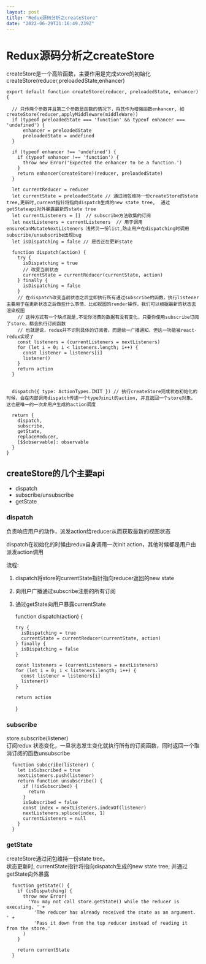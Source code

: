 ```yaml
---
layout: post
title: "Redux源码分析之createStore"
date: "2022-06-29T21:16:49.239Z"
---
```

Redux源码分析之createStore
=====================

createStore是一个高阶函数，主要作用是完成store的初始化  
createStore(reducer,preloadedState,enhancer)

    export default function createStore(reducer, preloadedState, enhancer) {
    
      // 只传两个参数并且第二个参数是函数的情况下，将其作为增强函数enhancer, 如createStore(reducer,applyMiddleware(middleWare))
      if (typeof preloadedState === 'function' && typeof enhancer === 'undefined') {
          enhancer = preloadedState
          preloadedState = undefined
      }
    
      if (typeof enhancer !== 'undefined') {
        if (typeof enhancer !== 'function') {
          throw new Error('Expected the enhancer to be a function.')
        }
        return enhancer(createStore)(reducer, preloadedState)
      }
    
      let currentReducer = reducer
      let currentState = preloadedState // 通过闭包维持一份createStore的state tree,更新时,current指针将指向dispatch生成的new state tree,  通过getStateapi对外暴露最新的state tree
      let currentListeners = []  // subscribe方法收集的订阅
      let nextListeners = currentListeners  // 用于调用ensureCanMutateNextListeners 浅拷贝一份list,防止用户在dispatching时调用subscribe/unsubscribe出现bug
      let isDispatching = false // 是否正在更新state
     
      function dispatch(action) {
        try {
          isDispatching = true
          // 改变当前状态
          currentState = currentReducer(currentState, action)
        } finally {
          isDispatching = false
        }
        // 在dispatch改变当前状态之后立即执行所有通过subscribe的函数，执行listener主要用于在更新状态之后做些什么事情，比如视图的render操作，我们可以根据最新的状态去渲染视图
        // 这种方式有一个缺点就是,不论你消费的数据有没有变化，只要你使用subscribe订阅了store，都会执行订阅函数
        // 也就是说，redux并不识别具体的订阅者，而是统一广播通知，但这一功能被react-redux实现了
        const listeners = (currentListeners = nextListeners)
        for (let i = 0; i < listeners.length; i++) {
          const listener = listeners[i]
          listener()
        }
        return action
      }
      
    
      dispatch({ type: ActionTypes.INIT }) // 执行createStore完成状态初始化的时候，会在内部调用dispatch传递一个type为init的action, 并且返回一个store对象， 这也是唯一的一次非用户生成的action调度
      
      return {
        dispatch,
        subscribe,
        getState,
        replaceReducer,
        [$$observable]: observable
      }
    }
    

createStore的几个主要api
-------------------

*   dispatch
*   subscribe/unsubscribe
*   getState

### dispatch

负责响应用户的动作，派发action给reducer从而获取最新的视图状态

dispatch在初始化的时候由redux自身调用一次init action，其他时候都是用户由派发action调用

流程:

1.  dispatch将store的currentState指针指向reducer返回的new state
2.  向用户广播通过subscribe注册的所有订阅
3.  通过getState向用户暴露currentState

      function dispatch(action) {
    
        try {
          isDispatching = true
          currentState = currentReducer(currentState, action)
        } finally {
          isDispatching = false
        }
    
        const listeners = (currentListeners = nextListeners)
        for (let i = 0; i < listeners.length; i++) {
          const listener = listeners[i]
          listener()
        }
    
        return action
      }
    

### subscribe

store.subscribe(listener)  
订阅redux 状态变化，一旦状态发生变化就执行所有的订阅函数，同时返回一个取消订阅的函数unsubscribe

      function subscribe(listener) {
        let isSubscribed = true
        nextListeners.push(listener)
        return function unsubscribe() {
          if (!isSubscribed) {
            return
          }
          isSubscribed = false
          const index = nextListeners.indexOf(listener)
          nextListeners.splice(index, 1)
          currentListeners = null
        }
      }
    

### getState

createStore通过闭包维持一份state tree。  
状态更新时, currentState指针将指向dispatch生成的new state tree, 并通过getState向外暴露

      function getState() {
        if (isDispatching) {
          throw new Error(
            'You may not call store.getState() while the reducer is executing. ' +
              'The reducer has already received the state as an argument. ' +
              'Pass it down from the top reducer instead of reading it from the store.'
          )
        }
    
        return currentState
      }